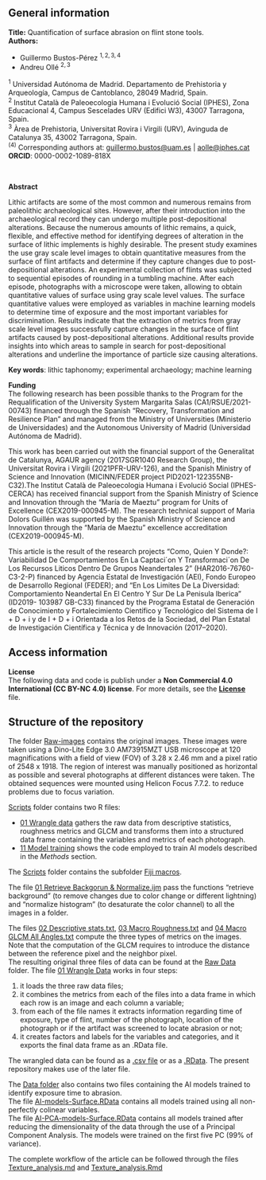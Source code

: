 ## **General information**

**Title:** Quantification of surface abrasion on flint stone tools.  
**Authors:**

-   Guillermo Bustos-Pérez <sup>1, 2, 3, 4</sup>  
-   Andreu Ollé <sup>2, 3</sup>

<sup>1</sup> Universidad Autónoma de Madrid. Departamento de Prehistoria
y Arqueología, Campus de Cantoblanco, 28049 Madrid, Spain.  
<sup>2</sup> Institut Català de Paleoecologia Humana i Evolució Social
(IPHES), Zona Educacional 4, Campus Sescelades URV (Edifici W3), 43007
Tarragona, Spain.  
<sup>3</sup> Àrea de Prehistoria, Universitat Rovira i Virgili (URV),
Avinguda de Catalunya 35, 43002 Tarragona, Spain.  
<sup>(4)</sup> Corresponding authors at: <guillermo.bustos@uam.es> |
<aolle@iphes.cat>  
**ORCID**: 0000-0002-1089-818X

 

**Abstract**

Lithic artifacts are some of the most common and numerous remains from
paleolithic archaeological sites. However, after their introduction into
the archaeological record they can undergo multiple post-depositional
alterations. Because the numerous amounts of lithic remains, a quick,
flexible, and effective method for identifying degrees of alteration in
the surface of lithic implements is highly desirable. The present study
examines the use gray scale level images to obtain quantitative measures
from the surface of flint artifacts and determine if they capture
changes due to post-depositional alterations. An experimental collection
of flints was subjected to sequential episodes of rounding in a tumbling
machine. After each episode, photographs with a microscope were taken,
allowing to obtain quantitative values of surface using gray scale level
values. The surface quantitative values were employed as variables in
machine learning models to determine time of exposure and the most
important variables for discrimination. Results indicate that the
extraction of metrics from gray scale level images successfully capture
changes in the surface of flint artifacts caused by post-depositional
alterations. Additional results provide insights into which areas to
sample in search for post-depositional alterations and underline the
importance of particle size causing alterations.

**Key words**: lithic taphonomy; experimental archaeology; machine
learning

**Funding**  
The following research has been possible thanks to the Program for the
Requalification of the University System Margarita Salas
(CA1/RSUE/2021-00743) financed through the Spanish “Recovery,
Transformation and Resilience Plan” and managed from the Ministry of
Universities (Ministerio de Universidades) and the Autonomous University
of Madrid (Universidad Autónoma de Madrid).

This work has been carried out with the financial support of the
Generalitat de Catalunya, AGAUR agency (2017SGR1040 Research Group), the
Universitat Rovira i Virgili (2021PFR-URV-126), and the Spanish Ministry
of Science and Innovation (MICINN/FEDER project
PID2021-122355NB-C32).The Institut Català de Paleoecologia Humana i
Evolució Social (IPHES-CERCA) has received financial support from the
Spanish Ministry of Science and Innovation through the “María de Maeztu”
program for Units of Excellence (CEX2019-000945-M). The research
technical support of Maria Dolors Guillén was supported by the Spanish
Ministry of Science and Innovation through the “María de Maeztu”
excellence accreditation (CEX2019-000945-M).

This article is the result of the research projects “Como, Quien Y
Donde?: Variabilidad De Comportamientos En La Captaci´on Y
Transformaci´on De Los Recursos Liticos Dentro De Grupos Neandertales 2”
(HAR2016-76760-C3-2-P) financed by Agencia Estatal de Investigación
(AEI), Fondo Europeo de Desarrollo Regional (FEDER); and “En Los Limites
De La Diversidad: Comportamiento Neandertal En El Centro Y Sur De La
Penisula Iberica” (ID2019- 103987 GB-C33) financed by the Programa
Estatal de Generación de Conocimiento y Fortalecimiento Científico y
Tecnológico del Sistema de I + D + i y de I + D + i Orientada a los
Retos de la Sociedad, del Plan Estatal de Investigación Científica y
Técnica y de Innovación (2017–2020).

## **Access information**

**License**  
The following data and code is publish under a **Non Commercial 4.0
International (CC BY-NC 4.0) license**. For more details, see the
[**License**](License.md) file.

## **Structure of the repository**

The folder [Raw-images](Raw-Images) contains the original images. These
images were taken using a Dino-Lite Edge 3.0 AM73915MZT USB microscope
at 120 magnifications with a field of view (FOV) of 3.28 x 2.46 mm and a
pixel ratio of 2548 x 1918. The region of interest was manually
positioned as horizontal as possible and several photographs at
different distances were taken. The obtained sequences were mounted
using Helicon Focus 7.7.2. to reduce problems due to focus variation.

[Scripts](Scripts) folder contains two R files:

-   [01 Wrangle data](Scripts/01%20Wrangle%20data.R) gathers the raw
    data from descriptive statistics, roughness metrics and GLCM and
    transforms them into a structured data frame containing the
    variables and metrics of each photograph.  
-   [11 Model training](Scripts/11%20Model%20training.R) shows the code
    employed to train AI models described in the *Methods* section.

The [Scripts](Scripts) folder contains the subfolder [Fiji
macros](Scripts/Fiji%20macros).

The file [01 Retrieve Backgorun &
Normalize.ijm](Scripts/Fiji%20macros/01%20Retrieve%20Backgorun%20&%20Normalize.ijm)
pass the functions “retrieve background” (to remove changes due to color
change or different lightning) and “normalize histogram” (to desaturate
the color channel) to all the images in a folder.

The files [02 Descriptive
stats.txt](Scripts/Fiji%20macros/02%20Descriptive%20stats.txt), [03
Macro Roughness.txt](Scripts/Fiji%20macros/03%20Macro%20Roughness.txt)
and [04 Macro GLCM All
Angles.txt](Scripts/Fiji%20macros/04%20Macro%20GLCM%20All%20Angles.txt)
compute the three types of metrics on the images. Note that the
computation of the GLCM requires to introduce the distance between the
reference pixel and the neighbor pixel.  
The resulting original three files of data can be found at the [Raw
Data](Report/Data/Raw%20Data) folder. The file [01 Wrangle
Data](Scripts/01%20Wrangle%20data.R) works in four steps:  
1) it loads the three raw data files;  
2) it combines the metrics from each of the files into a data frame in
which each row is an image and each column a variable;  
3) from each of the file names it extracts information regarding time of
exposure, type of flint, number of the photograph, location of the
photograph or if the artifact was screened to locate abrasion or not;  
4) it creates factors and labels for the variables and categories, and
it exports the final data frame as an .RData file.

The wrangled data can be found as a [.csv
file](Report/Data/Sequential%20Data%20v1.01.csv) or as a
[.RData](Report/Data/Sequential%20Data%20v1.01.RData). The present
repository makes use of the later file.

The [Data folder](Report/Data) also contains two files containing the AI
models trained to identify exposure time to abrasion.  
The file [AI-models-Surface.RData](Report/Data/AI-models-Surface.RData)
contains all models trained using all non-perfectly colinear
variables.  
The file
[AI-PCA-models-Surface.RData](Report/Data/AI-PCA-models-Surface.RData)
contains all models trained after reducing the dimensionality of the
data through the use of a Principal Component Analysis. The models were
trained on the first five PC (99% of variance).

The complete workflow of the article can be followed through the files
[Texture\_analysis.md](00-Texture-analysis/Report/Texture_analysis.md)
and
[Texture\_analysis.Rmd](00-Texture-analysis/Report/Texture_analysis.Rmd)
